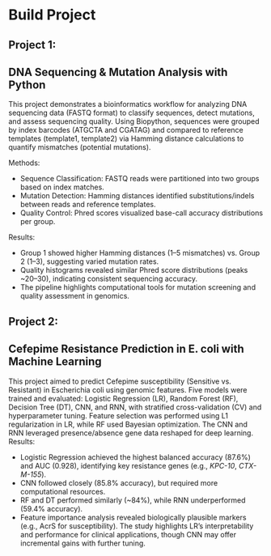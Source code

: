 # Build Project

## Project 1: 
## DNA Sequencing & Mutation Analysis with Python

This project demonstrates a bioinformatics workflow for analyzing DNA sequencing data (FASTQ format) to classify sequences, detect mutations, and assess sequencing quality. Using Biopython, sequences were grouped by index barcodes (ATGCTA and CGATAG) and compared to reference templates (template1, template2) via Hamming distance calculations to quantify mismatches (potential mutations).

Methods:
- Sequence Classification: FASTQ reads were partitioned into two groups based on index matches.
- Mutation Detection: Hamming distances identified substitutions/indels between reads and reference templates.
- Quality Control: Phred scores visualized base-call accuracy distributions per group.

Results:
- Group 1 showed higher Hamming distances (1–5 mismatches) vs. Group 2 (1–3), suggesting varied mutation rates.
- Quality histograms revealed similar Phred score distributions (peaks ~20–30), indicating consistent sequencing accuracy.
- The pipeline highlights computational tools for mutation screening and quality assessment in genomics.

## Project 2:
## Cefepime Resistance Prediction in E. coli with Machine Learning

This project aimed to predict Cefepime susceptibility (Sensitive vs. Resistant) in Escherichia coli using genomic features. Five models were trained and evaluated: Logistic Regression (LR), Random Forest (RF), Decision Tree (DT), CNN, and RNN, with stratified cross-validation (CV) and hyperparameter tuning. Feature selection was performed using L1 regularization in LR, while RF used Bayesian optimization. The CNN and RNN leveraged presence/absence gene data reshaped for deep learning.
Results:
- Logistic Regression achieved the highest balanced accuracy (87.6%) and AUC (0.928), identifying key resistance genes (e.g., *KPC-10*, *CTX-M-155*).
- CNN followed closely (85.8% accuracy), but required more computational resources.
- RF and DT performed similarly (~84%), while RNN underperformed (59.4% accuracy).
- Feature importance analysis revealed biologically plausible markers (e.g., AcrS for susceptibility).
The study highlights LR’s interpretability and performance for clinical applications, though CNN may offer incremental gains with further tuning.
